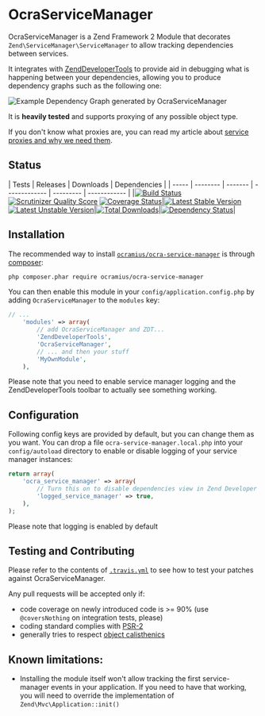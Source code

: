# OcraServiceManager

OcraServiceManager is a Zend Framework 2 Module that decorates `Zend\ServiceManager\ServiceManager`
to allow tracking dependencies between services.

It integrates with [ZendDeveloperTools](https://github.com/zendframework/ZendDeveloperTools)
to provide aid in debugging what is happening between your dependencies, allowing you to produce
dependency graphs such as the following one:

![Example Dependency Graph generated by `OcraServiceManager`](http://yuml.me/1c92f6a5.png)

It is **heavily tested** and supports proxying of any possible object type.

If you don't know what proxies are, you can read my article about
[service proxies and why we need them](http://ocramius.github.com/blog/zf2-and-symfony-service-proxies-with-doctrine-proxies/).

## Status

| Tests | Releases | Downloads | Dependencies |
| ----- | -------- | ------- | ------------- | --------- | ------------ |
|[![Build Status](https://travis-ci.org/Ocramius/OcraServiceManager.png?branch=master)](https://travis-ci.org/Ocramius/OcraServiceManager) [![Scrutinizer Quality Score](https://scrutinizer-ci.com/g/Ocramius/OcraServiceManager/badges/quality-score.png?s=60bf25ba177630bffe7bce2f4bb3eea93f1a0f55)](https://scrutinizer-ci.com/g/Ocramius/OcraServiceManager/) [![Coverage Status](https://coveralls.io/repos/Ocramius/OcraServiceManager/badge.png?branch=master)](https://coveralls.io/r/Ocramius/OcraServiceManager)|[![Latest Stable Version](https://poser.pugx.org/ocramius/ocra-service-manager/v/stable.png)](https://packagist.org/packages/ocramius/ocra-service-manager) [![Latest Unstable Version](https://poser.pugx.org/ocramius/ocra-service-manager/v/unstable.png)](https://packagist.org/packages/ocramius/ocra-service-manager)|[![Total Downloads](https://poser.pugx.org/ocramius/ocra-service-manager/downloads.png)](https://packagist.org/packages/ocramius/ocra-service-manager)|[![Dependency Status](https://www.versioneye.com/package/php--ocramius--ocra-service-manager/badge.png)](https://www.versioneye.com/package/php--ocramius--ocra-service-manager)|

## Installation

The recommended way to install
[`ocramius/ocra-service-manager`](https://packagist.org/packages/ocramius/ocra-service-manager) is through
[composer](http://getcomposer.org/):

```sh
php composer.phar require ocramius/ocra-service-manager
```

You can then enable this module in your `config/application.config.php` by adding
`OcraServiceManager` to the `modules` key:

```php
// ...
    'modules' => array(
        // add OcraServiceManager and ZDT...
        'ZendDeveloperTools',
        'OcraServiceManager',
        // ... and then your stuff
        'MyOwnModule',
    ),
```

Please note that you need to enable service manager logging and the ZendDeveloperTools toolbar
to actually see something working.

## Configuration

Following config keys are provided by default, but you can change them as you want. You can
drop a file `ocra-service-manager.local.php` into your `config/autoload` directory to
enable or disable logging of your service manager instances:

```php
return array(
    'ocra_service_manager' => array(
        // Turn this on to disable dependencies view in Zend Developer Tools
        'logged_service_manager' => true,
    ),
);
```

Please note that logging is enabled by default

## Testing and Contributing

Please refer to the contents of [`.travis.yml`](.travis.yml) to see how to test your patches
against OcraServiceManager.

Any pull requests will be accepted only if:

 * code coverage on newly introduced code is >= 90% (use `@coversNothing` on integration tests, please)
 * coding standard complies
   with [PSR-2](https://github.com/php-fig/fig-standards/blob/master/accepted/PSR-2-coding-style-guide.md)
 * generally tries to respect
   [object calisthenics](http://www.slideshare.net/guilhermeblanco/object-calisthenics-applied-to-php)

## Known limitations:

 * Installing the module itself won't allow tracking the first service-manager events in
   your application. If you need to have that working, you will need to override the
   implementation of `Zend\Mvc\Application::init()`
